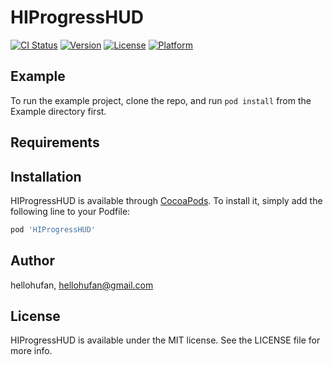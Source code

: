 # HIProgressHUD

[![CI Status](https://img.shields.io/travis/hellohufan/HIProgressHUD.svg?style=flat)](https://travis-ci.org/hellohufan/HIProgressHUD)
[![Version](https://img.shields.io/cocoapods/v/HIProgressHUD.svg?style=flat)](https://cocoapods.org/pods/HIProgressHUD)
[![License](https://img.shields.io/cocoapods/l/HIProgressHUD.svg?style=flat)](https://cocoapods.org/pods/HIProgressHUD)
[![Platform](https://img.shields.io/cocoapods/p/HIProgressHUD.svg?style=flat)](https://cocoapods.org/pods/HIProgressHUD)

## Example

To run the example project, clone the repo, and run `pod install` from the Example directory first.

## Requirements

## Installation

HIProgressHUD is available through [CocoaPods](https://cocoapods.org). To install
it, simply add the following line to your Podfile:

```ruby
pod 'HIProgressHUD'
```

## Author

hellohufan, hellohufan@gmail.com

## License

HIProgressHUD is available under the MIT license. See the LICENSE file for more info.

